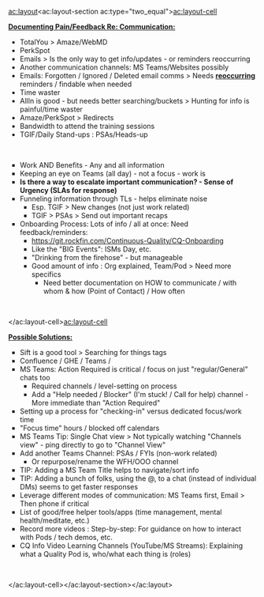 <ac:layout><ac:layout-section ac:type="two_equal"><ac:layout-cell><p><u><strong>Documenting Pain/Feedback Re: Communication:</strong></u></p><ul><li>TotalYou &gt; Amaze/WebMD</li><li>PerkSpot</li><li>Emails &gt; Is the only way to get info/updates - or reminders reoccurring</li><li>Another communication channels: MS Teams/Websites possibly</li><li>Emails: Forgotten / Ignored / Deleted email comms &gt; Needs <u><strong>reoccurring</strong></u> reminders / findable when needed</li><li>Time waster&nbsp;</li><li>AllIn is good - but needs better searching/buckets &gt; Hunting for info is painful/time waster</li><li>Amaze/PerkSpot &gt; Redirects</li><li>Bandwidth to attend the training sessions</li><li>TGIF/Daily Stand-ups : PSAs/Heads-up</li></ul><p><br></p><ul style="list-style-type: square;"><li>Work AND Benefits - Any and all information</li><li>Keeping an eye on Teams (all day) - not a focus - work is</li><li><strong>Is there a way to escalate important communication? - Sense of Urgency (SLAs for response)</strong></li><li>Funneling information through TLs - helps eliminate noise<ul style="list-style-type: square;"><li>Esp. TGIF &gt; New changes (not just work related)</li><li>TGIF &gt; PSAs &gt; Send out important recaps</li></ul></li><li>Onboarding Process: Lots of info / all at once: Need feedback/reminders:&nbsp;<ul style="list-style-type: square;"><li><a href="https://git.rockfin.com/Continuous-Quality/CQ-Onboarding">https://git.rockfin.com/Continuous-Quality/CQ-Onboarding</a></li><li>Like the &quot;BIG Events&quot;: ISMs Day, etc.</li><li>&quot;Drinking from the firehose&quot; - but manageable</li><li>Good amount of info : Org explained, Team/Pod &gt; Need more specifics<ul style="list-style-type: square;"><li>Need better documentation on HOW to communicate / with whom &amp; how (Point of Contact) / How often</li></ul></li></ul></li></ul><p><br></p></ac:layout-cell><ac:layout-cell><p><u><strong>Possible Solutions:</strong></u></p><ul style="list-style-type: square;"><li>Sift is a good tool &gt; Searching for things tags</li><li>Confluence / GHE / Teams /&nbsp;</li><li>MS Teams: Action Required is critical / focus on just &quot;regular/General&quot; chats too<br><ul style="list-style-type: square;"><li>Required channels / level-setting on process</li><li>Add a &quot;Help needed / Blocker&quot; (I'm stuck! / Call for help) channel - More immediate than &quot;Action Required&quot;</li></ul></li><li>Setting up a process for &quot;checking-in&quot; versus dedicated focus/work time</li><li>&quot;Focus time&quot; hours / blocked off calendars</li><li>MS Teams Tip: Single Chat view &gt; Not typically watching &quot;Channels view&quot; - ping directly to go to &quot;Channel View&quot;</li><li>Add another Teams Channel: PSAs / FYIs (non-work related)<ul style="list-style-type: square;"><li>Or repurpose/rename the WFH/OOO channel</li></ul></li><li>TIP: Adding a MS Team Title helps to navigate/sort info</li><li>TIP: Adding a bunch of folks, using the&nbsp;@, to a chat (instead of individual DMs) seems to get faster responses</li><li>Leverage different modes of communication: MS Teams first, Email &gt; Then phone if critical</li><li>List of good/free helper tools/apps (time management, mental health/meditate, etc.)</li><li>Record more videos : Step-by-step: For guidance on how to interact with Pods / tech demos, etc.</li><li>CQ Info Video Learning Channels (YouTube/MS Streams): Explaining what a Quality Pod is, who/what each thing is (roles)</li></ul><p><br></p></ac:layout-cell></ac:layout-section></ac:layout>